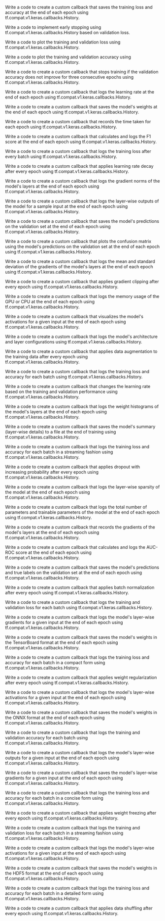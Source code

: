 Write a code to create a custom callback that saves the training loss and accuracy at the end of each epoch using tf.compat.v1.keras.callbacks.History.

Write a code to implement early stopping using tf.compat.v1.keras.callbacks.History based on validation loss.

Write a code to plot the training and validation loss using tf.compat.v1.keras.callbacks.History.

Write a code to plot the training and validation accuracy using tf.compat.v1.keras.callbacks.History.

Write a code to create a custom callback that stops training if the validation accuracy does not improve for three consecutive epochs using tf.compat.v1.keras.callbacks.History.

Write a code to create a custom callback that logs the learning rate at the end of each epoch using tf.compat.v1.keras.callbacks.History.

Write a code to create a custom callback that saves the model's weights at the end of each epoch using tf.compat.v1.keras.callbacks.History.

Write a code to create a custom callback that records the time taken for each epoch using tf.compat.v1.keras.callbacks.History.

Write a code to create a custom callback that calculates and logs the F1 score at the end of each epoch using tf.compat.v1.keras.callbacks.History.

Write a code to create a custom callback that logs the training loss after every batch using tf.compat.v1.keras.callbacks.History.

Write a code to create a custom callback that applies learning rate decay after every epoch using tf.compat.v1.keras.callbacks.History.

Write a code to create a custom callback that logs the gradient norms of the model's layers at the end of each epoch using tf.compat.v1.keras.callbacks.History.

Write a code to create a custom callback that logs the layer-wise outputs of the model for a sample input at the end of each epoch using tf.compat.v1.keras.callbacks.History.

Write a code to create a custom callback that saves the model's predictions on the validation set at the end of each epoch using tf.compat.v1.keras.callbacks.History.

Write a code to create a custom callback that plots the confusion matrix using the model's predictions on the validation set at the end of each epoch using tf.compat.v1.keras.callbacks.History.

Write a code to create a custom callback that logs the mean and standard deviation of the gradients of the model's layers at the end of each epoch using tf.compat.v1.keras.callbacks.History.

Write a code to create a custom callback that applies gradient clipping after every epoch using tf.compat.v1.keras.callbacks.History.

Write a code to create a custom callback that logs the memory usage of the GPU or CPU at the end of each epoch using tf.compat.v1.keras.callbacks.History.

Write a code to create a custom callback that visualizes the model's activations for a given input at the end of each epoch using tf.compat.v1.keras.callbacks.History.

Write a code to create a custom callback that logs the model's architecture and layer configurations using tf.compat.v1.keras.callbacks.History.

Write a code to create a custom callback that applies data augmentation to the training data after every epoch using tf.compat.v1.keras.callbacks.History.

Write a code to create a custom callback that logs the training loss and accuracy for each batch using tf.compat.v1.keras.callbacks.History.

Write a code to create a custom callback that changes the learning rate based on the training and validation performance using tf.compat.v1.keras.callbacks.History.

Write a code to create a custom callback that logs the weight histograms of the model's layers at the end of each epoch using tf.compat.v1.keras.callbacks.History.

Write a code to create a custom callback that saves the model's summary (layer-wise details) to a file at the end of training using tf.compat.v1.keras.callbacks.History.

Write a code to create a custom callback that logs the training loss and accuracy for each batch in a streaming fashion using tf.compat.v1.keras.callbacks.History.

Write a code to create a custom callback that applies dropout with increasing probability after every epoch using tf.compat.v1.keras.callbacks.History.

Write a code to create a custom callback that logs the layer-wise sparsity of the model at the end of each epoch using tf.compat.v1.keras.callbacks.History.

Write a code to create a custom callback that logs the total number of parameters and trainable parameters of the model at the end of each epoch using tf.compat.v1.keras.callbacks.History.

Write a code to create a custom callback that records the gradients of the model's layers at the end of each epoch using tf.compat.v1.keras.callbacks.History.

Write a code to create a custom callback that calculates and logs the AUC-ROC score at the end of each epoch using tf.compat.v1.keras.callbacks.History.

Write a code to create a custom callback that saves the model's predictions and true labels on the validation set at the end of each epoch using tf.compat.v1.keras.callbacks.History.

Write a code to create a custom callback that applies batch normalization after every epoch using tf.compat.v1.keras.callbacks.History.

Write a code to create a custom callback that logs the training and validation loss for each batch using tf.compat.v1.keras.callbacks.History.

Write a code to create a custom callback that logs the model's layer-wise gradients for a given input at the end of each epoch using tf.compat.v1.keras.callbacks.History.

Write a code to create a custom callback that saves the model's weights in the TensorBoard format at the end of each epoch using tf.compat.v1.keras.callbacks.History.

Write a code to create a custom callback that logs the training loss and accuracy for each batch in a compact form using tf.compat.v1.keras.callbacks.History.

Write a code to create a custom callback that applies weight regularization after every epoch using tf.compat.v1.keras.callbacks.History.

Write a code to create a custom callback that logs the model's layer-wise activations for a given input at the end of each epoch using tf.compat.v1.keras.callbacks.History.

Write a code to create a custom callback that saves the model's weights in the ONNX format at the end of each epoch using tf.compat.v1.keras.callbacks.History.

Write a code to create a custom callback that logs the training and validation accuracy for each batch using tf.compat.v1.keras.callbacks.History.

Write a code to create a custom callback that logs the model's layer-wise outputs for a given input at the end of each epoch using tf.compat.v1.keras.callbacks.History.

Write a code to create a custom callback that saves the model's layer-wise gradients for a given input at the end of each epoch using tf.compat.v1.keras.callbacks.History.

Write a code to create a custom callback that logs the training loss and accuracy for each batch in a concise form using tf.compat.v1.keras.callbacks.History.

Write a code to create a custom callback that applies weight freezing after every epoch using tf.compat.v1.keras.callbacks.History.

Write a code to create a custom callback that logs the training and validation loss for each batch in a streaming fashion using tf.compat.v1.keras.callbacks.History.

Write a code to create a custom callback that logs the model's layer-wise activations for a given input at the end of each epoch using tf.compat.v1.keras.callbacks.History.

Write a code to create a custom callback that saves the model's weights in the HDF5 format at the end of each epoch using tf.compat.v1.keras.callbacks.History.

Write a code to create a custom callback that logs the training loss and accuracy for each batch in a detailed form using tf.compat.v1.keras.callbacks.History.

Write a code to create a custom callback that applies data shuffling after every epoch using tf.compat.v1.keras.callbacks.History.